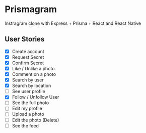 # Prismagram

Instragram clone with Express + Prisma + React and React Native

## User Stories

- [x] Create account
- [x] Request Secret
- [x] Confirm Secret
- [x] Like / Unlike a photo
- [x] Comment on a photo
- [x] Search by user
- [x] Search by location
- [ ] See user profile
- [x] Follow / Unfollow User
- [ ] See the full photo
- [ ] Edit my profile
- [ ] Upload a photo
- [ ] Edit the photo (Delete)
- [ ] See the feed
